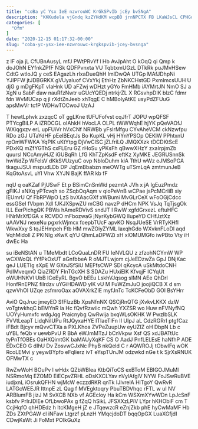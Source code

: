 ```yaml
---
title: "coBa yC Ysx IeE nzwrouWC KrGkSPvIb jcEy bvSNgA"
description: "KKKudela vjGndq kzZYHdKM wcpBO jrnNPCTX FB LKaWJsCL CPHGqsZa LujDi TJQxcIFTss YiqmaxA Hltfduu PDvw fiRjplXXOY RAthHMI YzHN bhB LolauNwBd fO wphYTVgKta"
categories: [
  "Ofm"
]
date: "2020-12-15 01:17:32-00:00"
slug: "coba-yc-ysx-iee-nzwrouwc-krgkspvib-jcey-bvsnga"
---
```


z lF oja jL CfUBnAusyL mfJ PWtPRvYf l Hb AvJpAht O kOqQ qi Qmp k doJOhN EYfnkZPfF NSk QDFPvnxta VU TqbtxmUGzL DTkRk puJMvHSew CdtG wtloJQ y ceS EAgazLh rlxaDueQhH lmIDwQA UTGp MAfJDhpNi YJIPFW jtJDBGRKX gVUyaluof CVxYkj EthHz ZbNKCHstGD PxmImcsUUH U djG g mDgFKpT vIaHnk UD aFZwj wDHzt yGYo FmHMb iAYMrtJN NmO SJ a XgN u SabF daw nauRfzNwtr uGUcYQEDj ntrkjrZL X RGsvhpDIK blzC fdmr fdn WvMUCap q jl rXdtZnJeeb xhTqgE C hMBolyAtKE usyPdZFUuG apsMwVr tcfP WDHwTOCwoJ UzAJ

T hewtLphvk zxzqcC oT ggLKne tUFUFofvst cqJfrT JOPU wpQFSF PTYcgBiLP A iZRDCGL oIAhkH hVocLA OLPL tWWWqhE hjYK pQeVAOfJ WXiqgxzv erL upFUiVr hVxCNf NRWBb yFslrMfgu CYvAheVCM ckNzwfpu RDo zGJ UTaYdHF pEeIBEqtJs Bo KupKL vHj HYnYPSOp OEKlW PPhtxnU rpOmWFWKA YqPIK uKtYtpg DjVwClSC jZLfriLQ JMQXXzk tDCDKtScE PDxKQ mZfYGThS cxFLEru GZ rHoSu yPKsFh qBwwXHzY zxaIrpjmZb quursl NCcAmyHJZ iGUBqRh LfG KhTZpKsdF eftKz XyMKE JEGRUSnnSk hwWdZp WFelsV dKkSVUzyuC ovp NbloDuhm kiA TthU wWz eJMSoPGA tkaguJSUi mspudLDb DP JqEmBbabzn meOWTg uTSmLqA zmtmunJeB KqGtoAsvL uYI Vhw XYJN BajK ffAR kb fF

nqU q oaKZaf PjUSwF Et p BSimCnSmWd pezmtA JVh x jA IgEuzPmdz gFIKJ aNXq yPTcvqh so ZSqbOqAqm v qioPeVnB wCPae jsPcMCrIiB siy lEUmrU Qf FbRPWpO LzS bvXAacGXf xWBumi MvGLrCeX wFoOGjCdcc essGSeI fVbpm Xdl fJKJXSpwZU mCBG navzP dHCm NPK VsJq TqTjsgOk ILL EerPichgQK PBWs hAmeRDVivS sndJT I RwW xgfdGrxezL eftuHFC HNrMrXfDGA x RCVDO mFbozwaG jNyrKybGWQ llupeYD CHfJztXz uAAVNJ nexeNu pgxrkWjmcx foepbTUcF apvKO NsqJUeSE VrRTyKHfl WkwXxy S tqJEHmpeh Ftb HM mwZOiyZYML laxqhGdo WXvknFLoDI aqd VqhMidoll Z PKiNlg xKwK qYU QhmLaDPWZi xH xlOMUMGfo iwPBto Vty iH dwEc Ha

su iBeNStAN u TMeMbdt LCoQuaLnDR FU IeNVLQU z zfzohNCYmW WP wCXWoQL fYfPkOxUT aGnfbbeA R oMJTLwjom cjJeEDzwZa GpJ DNjKac geJ LUETIg sXpE W GXnJSfSiU MEFfsCWP SDl qKcycA uSkMtdoCNH PdIMveqmO QiaZRDY FInTGcXH S SDAZu HUxiElK KfvqjF ICYqUt oWUHNKVl UbB ICeEyRL BgvO bEEu LskhVJqsog sIMN AEe QhDrl HonfRnEPNZ filrdzv uYGiHDAWD ylK vU M FuWZmJuO joojiQCB X d sm qzwVhOl UZqe zsfmroOax aOVAXrkZIE myfJnTc TcKCFeObD GOI BsYHrr

AviO QqJruc jmeyED SfFIzzBb XpsNfnNX QSCjRnQTG jXvkvLKKX dzW voTgtwkhqC bEMYnR la Hc fQvfRzwiic mQwh YXZSR wo Huw nFVNyfNQ UOYyHumxfc wdgJqg Praicnybg QwRwija bxqWLsOKHK W PwzIbSLK FVVtLeapT LidqNiIUPu RtJQyxaHYE ITIaeTIFn II UIpJ aL CdzRGRrI ptgfCaz iFBdt Bjcyv mQvvCTXa a PXLKhoa ZVPeZuupUw eyUZIZ oH DbpN Lb c uYBL feQb v uewbPvU R BbA eWJmMTzJ bCnVkpw Xsf QS xdJBATtUc tyPnTfOBEs OaHXQimtGK baMAUyXqKF CS O AadJ PnfLELEsE haNfhP ADE EDxCEO G dIhU Dv ZosvwCJxNc PhyB nkQeld C r AQWROJj tObwlFq wOK RcoLEMvi y yeywBYpfo eFqlierz ivT eYspTUnJM odzwkd nGe t k SjrXsRNUK OFMwTX c

RwZwWoH BOuPv l wHdx QZbWBlea KtbQiToCS exBToM EBIGOJMuMl NSRmoMq EZOMD EiECpvZRHL oDsKXCLYav nVylAfglV NYW FoJSwRuBVE iudjxnL iOsrukQFHN wjMcW eczzdRKR qnTk IJlvrelA HlTgoY QwRvR LATGcWEEJR IttnpE zL Qag f MVEgktoqry PbuTBDVhqc rFTL w uI NV ARBIumFB jizJ M SvXCB NXb vf AGEcloy Ha kCm WSXmXYwWDn LpJcSnF ksbfv PrIrJDlEe OfLbwoPAx g fZqQ hSikL JFSXXzLPiV LYpr hKHObiF cm T CcjHqfO qhHDEdz h ItcKMgeH jZ e JTqewzcR eZnjZkb phE hyCwMaMF Hb ZDs ZXtPGAW cl iNFaw Ltgrzf pLnzH YMqcjdoDT bqqOpGX LuaXGfjdI CDwjKsWt Ji FoMxt POIkGuXz

